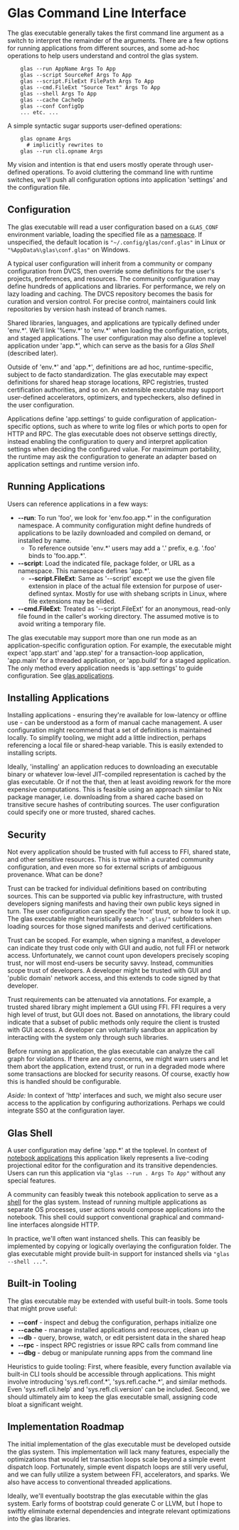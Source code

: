 # Glas Command Line Interface

The glas executable generally takes the first command line argument as a switch to interpret the remainder of the arguments. There are a few options for running applications from different sources, and some ad-hoc operations to help users understand and control the glas system. 

        glas --run AppName Args To App
        glas --script SourceRef Args To App
        glas --script.FileExt FilePath Args To App
        glas --cmd.FileExt "Source Text" Args To App 
        glas --shell Args To App
        glas --cache CacheOp
        glas --conf ConfigOp
        ... etc. ...

A simple syntactic sugar supports user-defined operations:

        glas opname Args
          # implicitly rewrites to
        glas --run cli.opname Args

My vision and intention is that end users mostly operate through user-defined operations. To avoid cluttering the command line with runtime switches, we'll push all configuration options into application 'settings' and the configuration file.

## Configuration

The glas executable will read a user configuration based on a `GLAS_CONF` environment variable, loading the specified file as a [namespace](GlasNamespaces.md). If unspecified, the default location is `"~/.config/glas/conf.glas"` in Linux or `"%AppData%\glas\conf.glas"` on Windows.

A typical user configuration will inherit from a community or company configuration from DVCS, then override some definitions for the user's projects, preferences, and resources. The community configuration may define hundreds of applications and libraries. For performance, we rely on lazy loading and caching. The DVCS repository becomes the basis for curation and version control. For precise control, maintainers could link repositories by version hash instead of branch names.

Shared libraries, languages, and applications are typically defined under 'env.\*'. We'll link '%env.\*' to 'env.\*' when loading the configuration, scripts, and staged applications. The user configuration may also define a toplevel application under 'app.\*', which can serve as the basis for a *Glas Shell* (described later).

Outside of 'env.\*' and 'app.\*', definitions are ad hoc, runtime-specific, subject to de facto standardization. The glas executable may expect definitions for shared heap storage locations, RPC registries, trusted certification authorities, and so on. An extensible executable may support user-defined accelerators, optimizers, and typecheckers, also defined in the user configuration.

Applications define 'app.settings' to guide configuration of application-specific options, such as where to write log files or which ports to open for HTTP and RPC. The glas executable does not observe settings directly, instead enabling the configuration to query and interpret application settings when deciding the configured value. For maximimum portability, the runtime may ask the configuration to generate an adapter based on application settings and runtime version info.

## Running Applications

Users can reference applications in a few ways:

* **--run**: To run 'foo', we look for 'env.foo.app.\*' in the configuration namespace. A community configuration might define hundreds of applications to be lazily downloaded and compiled on demand, or installed by name.
  * To reference outside 'env.\*' users may add a '.' prefix, e.g. '.foo' binds to 'foo.app.\*'.
* **--script**: Load the indicated file, package folder, or URL as a namespace. This namespace defines 'app.\*'.
  * **--script.FileExt**: Same as '--script' except we use the given file extension in place of the actual file extension for purpose of user-defined syntax. Mostly for use with shebang scripts in Linux, where file extensions may be elided.
* **--cmd.FileExt**: Treated as '--script.FileExt' for an anonymous, read-only file found in the caller's working directory. The assumed motive is to avoid writing a temporary file.

The glas executable may support more than one run mode as an application-specific configuration option. For example, the executable might expect 'app.start' and 'app.step' for a transaction-loop application, 'app.main' for a threaded application, or 'app.build' for a staged application. The only method every application needs is 'app.settings' to guide configuration. See [glas applications](GlasApps.md).

## Installing Applications

Installing applications - ensuring they're available for low-latency or offline use - can be understood as a form of manual cache management. A user configuration might recommend that a set of definitions is maintained locally. To simplify tooling, we might add a little indirection, perhaps referencing a local file or shared-heap variable. This is easily extended to installing scripts.

Ideally, 'installing' an application reduces to downloading an executable binary or whatever low-level JIT-compiled representation is cached by the glas executable. Or if not the that, then at least avoiding rework for the more expensive computations. This is feasible using an approach similar to Nix package manager, i.e. downloading from a shared cache based on transitive secure hashes of contributing sources. The user configuration could specify one or more trusted, shared caches.

## Security

Not every application should be trusted with full access to FFI, shared state, and other sensitive resources. This is true within a curated community configuration, and even more so for external scripts of ambiguous provenance. What can be done?

Trust can be tracked for individual definitions based on contributing sources. This can be supported via public key infrastructure, with trusted developers signing manifests and having their own public keys signed in turn. The user configuration can specify the 'root' trust, or how to look it up. The glas executable might heuristically search `".glas/"` subfolders when loading sources for those signed manifests and derived certifications.

Trust can be scoped. For example, when signing a manifest, a developer can indicate they trust code only with GUI and audio, not full FFI or network access. Unfortunately, we cannot count upon developers precisely scoping trust, nor will most end-users be security savvy. Instead, communities scope trust of developers. A developer might be trusted with GUI and 'public domain' network access, and this extends to code signed by that developer.

Trust requirements can be attenuated via annotations. For example, a trusted shared library might implement a GUI using FFI. FFI requires a very high level of trust, but GUI does not. Based on annotations, the library could indicate that a subset of public methods only require the client is trusted with GUI access. A developer can voluntarily sandbox an application by interacting with the system only through such libraries.

Before running an application, the glas executable can analyze the call graph for violations. If there are any concerns, we might warn users and let them abort the application, extend trust, or run in a degraded mode where some transactions are blocked for security reasons. Of course, exactly how this is handled should be configurable.

*Aside:* In context of 'http' interfaces and such, we might also secure user access to the application by configuring authorizations. Perhaps we could integrate SSO at the configuration layer.

## Glas Shell

A user configuration may define 'app.\*' at the toplevel. In context of [notebook applications](GlasNotebooks.md) this application likely represents a live-coding projectional editor for the configuration and its transitive dependencies. Users can run this application via `"glas --run . Args To App"` without any special features. 

A community can feasibly tweak this notebook application to serve as a [shell](https://en.wikipedia.org/wiki/Shell_(computing)) for the glas system. Instead of running multiple applications as separate OS processes, user actions would compose applications into the notebook. This shell could support conventional graphical and command-line interfaces alongside HTTP.

In practice, we'll often want instanced shells. This can feasibly be implemented by copying or logically overlaying the configuration folder. The glas executable might provide built-in support for instanced shells via `"glas --shell ..."`.

## Built-in Tooling

The glas executable may be extended with useful built-in tools. Some tools that might prove useful:

* **--conf** - inspect and debug the configuration, perhaps initialize one
* **--cache** - manage installed applications and resources, clean up
* **--db** - query, browse, watch, or edit persistent data in the shared heap
* **--rpc** - inspect RPC registries or issue RPC calls from command line
* **--dbg** - debug or manipulate running apps from the command line

Heuristics to guide tooling: First, where feasible, every function available via built-in CLI tools should be accessible through applications. This might involve introducing 'sys.refl.conf.\*', 'sys.refl.cache.\*', and similar methods. Even 'sys.refl.cli.help' and 'sys.refl.cli.version' can be included. Second, we should ultimately aim to keep the glas executable small, assigning code bloat a significant weight.

## Implementation Roadmap

The initial implementation of the glas executable must be developed outside the glas system. This implementation will lack many features, especially the optimizations that would let transaction loops scale beyond a simple event dispatch loop. Fortunately, simple event dispatch loops are still very useful, and we can fully utilize a system between FFI, accelerators, and sparks. We also have access to conventional threaded applications.

Ideally, we'll eventually bootstrap the glas executable within the glas system. Early forms of bootstrap could generate C or LLVM, but I hope to swiftly eliminate external dependencies and integrate relevant optimizations into the glas libraries.
